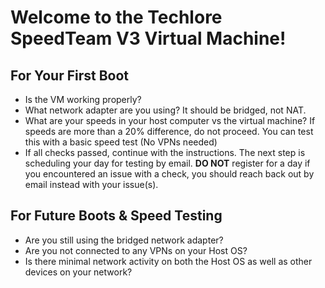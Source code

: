 # Welcome to the Techlore SpeedTeam V3 Virtual Machine!

## For Your First Boot
- Is the VM working properly?
- What network adapter are you using? It should be bridged, not NAT.
- What are your speeds in your host computer vs the virtual machine? If speeds are more than a 20% difference, do not proceed. You can test this with a basic speed test (No VPNs needed)
- If all checks passed, continue with the instructions. The next step is scheduling your day for testing by email. **DO NOT** register for a day if you encountered an issue with a check, you should reach back out by email instead with your issue(s).

## For Future Boots & Speed Testing
- Are you still using the bridged network adapter?
- Are you not connected to any VPNs on your Host OS?
- Is there minimal network activity on both the Host OS as well as other devices on your network?

